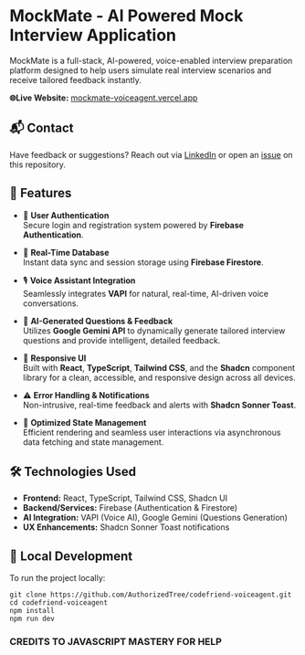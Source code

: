 # MockMate - AI Powered Mock Interview Application
MockMate is a full-stack, AI-powered, voice-enabled interview preparation platform designed to help users simulate real interview scenarios and receive tailored feedback instantly.

**🌐Live Website:** [mockmate-voiceagent.vercel.app](mockmate-voiceagent.vercel.app/sign-in)

## 📬 Contact
Have feedback or suggestions? Reach out via [LinkedIn](https://www.linkedin.com/in/kerry-xiao/) or open an [issue](https://github.com/AuthorizedTree/codefriend-voiceagent/issues) on this repository.

## 🚀 Features

- 🔐 **User Authentication**  
  Secure login and registration system powered by **Firebase Authentication**.

- 📡 **Real-Time Database**  
  Instant data sync and session storage using **Firebase Firestore**.

- 🎙️ **Voice Assistant Integration**  
  Seamlessly integrates **VAPI** for natural, real-time, AI-driven voice conversations.

- 🤖 **AI-Generated Questions & Feedback**  
  Utilizes **Google Gemini API** to dynamically generate tailored interview questions and provide intelligent, detailed feedback.

- 🎨 **Responsive UI**  
  Built with **React**, **TypeScript**, **Tailwind CSS**, and the **Shadcn** component library for a clean, accessible, and responsive design across all devices.

- ⚠️ **Error Handling & Notifications**  
  Non-intrusive, real-time feedback and alerts with **Shadcn Sonner Toast**.

- 🔄 **Optimized State Management**  
  Efficient rendering and seamless user interactions via asynchronous data fetching and state management.

## 🛠️ Technologies Used

- **Frontend:** React, TypeScript, Tailwind CSS, Shadcn UI
- **Backend/Services:** Firebase (Authentication & Firestore) 
- **AI Integration:** VAPI (Voice AI), Google Gemini (Questions Generation)
- **UX Enhancements:** Shadcn Sonner Toast notifications

## 🚧 Local Development

To run the project locally:

```
git clone https://github.com/AuthorizedTree/codefriend-voiceagent.git
cd codefriend-voiceagent
npm install
npm run dev
```

### CREDITS TO JAVASCRIPT MASTERY FOR HELP
